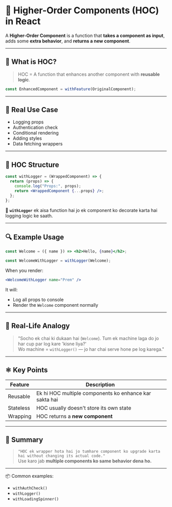 # 🔁 Higher-Order Components (HOC) in React

A **Higher-Order Component** is a function that **takes a component as input**, adds some **extra behavior**, and **returns a new component**.

---

## 🧠 What is HOC?

> HOC = A function that enhances another component with **reusable logic**.

```jsx
const EnhancedComponent = withFeature(OriginalComponent);
```

---

## 🔧 Real Use Case

- Logging props  
- Authentication check  
- Conditional rendering  
- Adding styles  
- Data fetching wrappers

---

## 🔁 HOC Structure

```jsx
const withLogger = (WrappedComponent) => {
  return (props) => {
    console.log("Props:", props);
    return <WrappedComponent {...props} />;
  };
};
```

📌 **`withLogger`** ek aisa function hai jo ek component ko decorate karta hai logging logic ke saath.

---

## 🔍 Example Usage

```jsx
const Welcome = ({ name }) => <h2>Hello, {name}</h2>;

const WelcomeWithLogger = withLogger(Welcome);
```

When you render:

```jsx
<WelcomeWithLogger name="Prem" />
```

It will:

- Log all props to console
- Render the `Welcome` component normally

---

## 🧪 Real-Life Analogy

> "Socho ek chai ki dukaan hai (`Welcome`). Tum ek machine laga do jo har cup par log kare 'kisne liya?'  
> Wo machine = `withLogger()` — jo har chai serve hone pe log karega."

---

## ⚛️ Key Points

| Feature       | Description                            |
|---------------|----------------------------------------|
| Reusable      | Ek hi HOC multiple components ko enhance kar sakta hai |
| Stateless     | HOC usually doesn't store its own state |
| Wrapping      | HOC returns a **new component**         |

---

## 🧼 Summary

> `"HOC ek wrapper hota hai jo tumhare component ko upgrade karta hai without changing its actual code."`  
> Use karo jab **multiple components ko same behavior dena ho.**

---

📦 Common examples:  
- `withAuthCheck()`  
- `withLogger()`  
- `withLoadingSpinner()`
